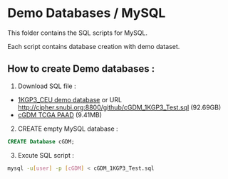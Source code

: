 # Demo Databases / MySQL 

This folder contains the SQL scripts for MySQL.

Each script contains database creation with demo dataset.


## How to create Demo databases : 

1. Download SQL file :
- [1KGP3_CEU demo database](1KGP3_CEU) or URL http://cipher.snubi.org:8800/github/cGDM_1KGP3_Test.sql (92.69GB)
- [cGDM TCGA PAAD](cGDM_TCGA_PAAD_Demo_Database.sql) (9.41MB)

2. CREATE empty MySQL database :
```sql
CREATE Database cGDM;
```

3. Excute SQL script :
```sh
mysql -u[user] -p [cGDM] < cGDM_1KGP3_Test.sql
``` 
